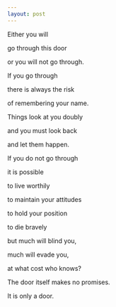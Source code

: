 ```yaml
---
layout: post
---
```

Either you will

go through this door

or you will not go through.

If you go through

there is always the risk

of remembering your name.

Things look at you doubly

and you must look back

and let them happen.

If you do not go through

it is possible

to live worthily

to maintain your attitudes

to hold your position

to die bravely

but much will blind you,

much will evade you,

at what cost who knows?

The door itself makes no promises.

It is only a door.
